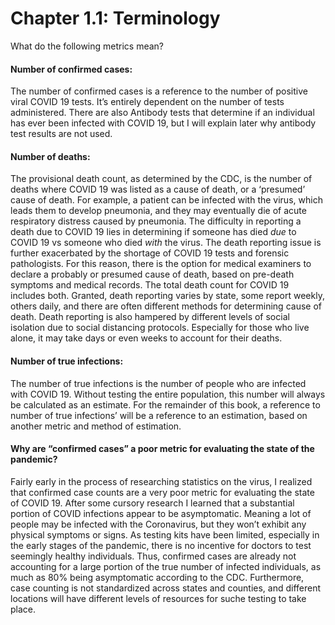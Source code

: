 Chapter 1.1: Terminology
=======================

What do the following metrics mean?

#### Number of confirmed cases:
The number of confirmed cases is a reference to the number of positive viral COVID 19 tests. It’s entirely dependent on the number of tests administered. There are also Antibody tests that determine if an individual has ever been infected with COVID 19, but I will explain later why antibody test results are not used. 
#### Number of deaths:
The provisional death count, as determined by the CDC, is the number of deaths where COVID 19 was listed as a cause of death, or a ‘presumed’ cause of death. For example, a patient can be infected with the virus, which leads them to develop pneumonia, and they may eventually die of acute respiratory distress caused by pneumonia. The difficulty in reporting a death due to COVID 19 lies in determining if someone has died *due* to COVID 19 vs someone who died *with* the virus. The death reporting issue is further exacerbated by the shortage of COVID 19 tests and forensic pathologists. For this reason, there is the option for medical examiners to declare a probably or presumed cause of death, based on pre-death symptoms and medical records. The total death count for COVID 19 includes both. Granted, death reporting varies by state, some report weekly, others daily, and there are often different methods for determining cause of death. Death reporting is also hampered by different levels of social isolation due to social distancing protocols. Especially for those who live alone, it may take days or even weeks to account for their deaths. 
#### Number of true infections:
The number of true infections is the number of people who are infected with COVID 19. Without testing the entire population, this number will always be calculated as an estimate. For the remainder of this book, a reference to number of true infections’ will be a reference to an estimation, based on another metric and method of estimation. 
#### Why are “confirmed cases” a poor metric for evaluating the state of the pandemic? 
Fairly early in the process of researching statistics on the virus, I realized that confirmed case counts are a very poor metric for evaluating the state of COVID 19. After some cursory research I learned that a substantial portion of COVID infections appear to be asymptomatic. Meaning a lot of people may be infected with the Coronavirus, but they won’t exhibit any physical symptoms or signs. As testing kits have been limited, especially in the early stages of the pandemic, there is no incentive for doctors to test seemingly healthy individuals. Thus, confirmed cases are already not accounting for a large portion of the true number of infected individuals, as much as 80% being asymptomatic according to the CDC. Furthermore, case counting is not standardized across states and counties, and different locations will have different levels of resources for suche testing to take place.  
